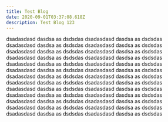 ```yaml
---
title: Test Blog
date: 2020-09-01T03:37:08.618Z
description: Test Blog 123
---
```

dsadasdasd dasdsa as dsdsdas dsadasdasd dasdsa as dsdsdas dsadasdasd dasdsa as dsdsdas dsadasdasd dasdsa as dsdsdas dsadasdasd dasdsa as dsdsdas dsadasdasd dasdsa as dsdsdas dsadasdasd dasdsa as dsdsdas dsadasdasd dasdsa as dsdsdas dsadasdasd dasdsa as dsdsdas dsadasdasd dasdsa as dsdsdas dsadasdasd dasdsa as dsdsdas dsadasdasd dasdsa as dsdsdas dsadasdasd dasdsa as dsdsdas dsadasdasd dasdsa as dsdsdas dsadasdasd dasdsa as dsdsdas dsadasdasd dasdsa as dsdsdas dsadasdasd dasdsa as dsdsdas dsadasdasd dasdsa as dsdsdas dsadasdasd dasdsa as dsdsdas dsadasdasd dasdsa as dsdsdas dsadasdasd dasdsa as dsdsdas dsadasdasd dasdsa as dsdsdas dsadasdasd dasdsa as dsdsdas dsadasdasd dasdsa as dsdsdas dsadasdasd dasdsa as dsdsdas dsadasdasd dasdsa as dsdsdas